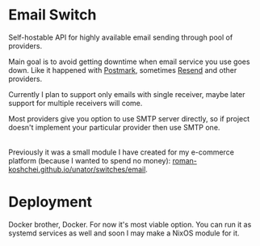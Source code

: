 # Email Switch

Self-hostable API for highly available email sending through pool of providers.

Main goal is to avoid getting downtime when email service you use goes down.
Like it happened with [Postmark](https://postmarkapp.com/), sometimes [Resend](https://resend.com/) and other providers.

Currently I plan to support only emails with single receiver, maybe later support for multiple receivers will come.

Most providers give you option to use SMTP server directly,
so if project doesn't implement your particular provider then use SMTP one.

|     |     |     |
| --- | --- | --- |

Previously it was a small module I have created for my e-commerce platform
(because I wanted to spend no money): [roman-koshchei.github.io/unator/switches/email](https://roman-koshchei.github.io/unator/switches/email).

# Deployment

Docker brother, Docker. For now it's most viable option.
You can run it as systemd services as well and soon I may make a NixOS module for it.
